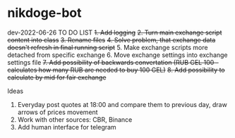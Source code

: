 # nikdoge-bot

dev-2022-06-26
TO DO LIST
<s>1. Add logging</s>
<s>2. Turn main exchange script content into class</s>
<s>3. Rename files</s>
<s>4. Solve problem, that exchange data doesn't refresh in final running script</s>
5. Make exchange scripts more detached from specific exchange
6. Move exchange settings into exchange settings file
<s>7. Add possibility of backwards convertation (RUB GEL 100 - calculates how many RUB are needed to buy 100 GEL)</s>
<s>8. Add possibility to calculate by mid for fair exchange</s>

Ideas
1. Everyday post quotes at 18:00 and compare them to previous day, draw arrows of prices movement
2. Work with other sources: CBR, Binance
3. Add human interface for telegram
